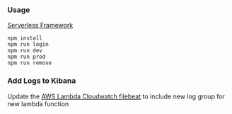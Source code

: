 ### Usage
[Serverless Framework](https://github.com/serverless/serverless)
```
npm install
npm run login
npm run dev
npm run prod
npm run remove
```

### Add Logs to Kibana

Update the [AWS Lambda Cloudwatch filebeat](https://github.com/hrforceai/env/blob/main/ops/files/elk/filebeat-aws-cloudwatch.yml.j2) to include new log group for new lambda function
